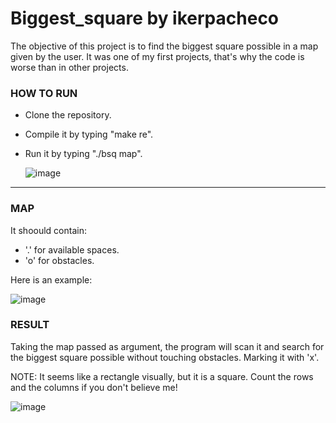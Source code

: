 # Biggest_square by ikerpacheco

The objective of this project is to find the biggest square possible in a map given by the user. It was one of my first projects, that's why the code is worse than in other projects.

### HOW TO RUN

- Clone the repository.
- Compile it by typing "make re".
- Run it by typing "./bsq map".

     ![image](https://user-images.githubusercontent.com/91873393/171816143-d93993d2-b4ab-473f-8697-3c0829fcabce.png)

----------------------------------
### MAP

It shoould contain:
- '.' for available spaces.
- 'o' for obstacles.

Here is an example:

   ![image](https://user-images.githubusercontent.com/91873393/171816344-2a6884a2-b246-45d9-9002-161d04c94cb1.png)
   
### RESULT

Taking the map passed as argument, the program will scan it and search for the biggest square possible without touching obstacles. Marking it with 'x'.

NOTE: It seems like a rectangle visually, but it is a square. Count the rows and the columns if you don't believe me!

   ![image](https://user-images.githubusercontent.com/91873393/171816699-f289d8af-4dd3-4739-a2cd-fc5192e605dd.png)

